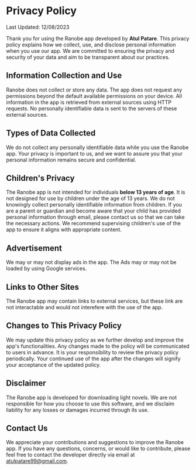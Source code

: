 # Privacy Policy

Last Updated: 12/08/2023

Thank you for using the Ranobe app developed by **Atul Patare**. This privacy policy explains how we collect, use, and disclose personal information when you use our app. We are committed to ensuring the privacy and security of your data and aim to be transparent about our practices.

## Information Collection and Use

Ranobe does not collect or store any data. The app does not request any permissions beyond the default available permissions on your device. All information in the app is retrieved from external sources using HTTP requests. No personally identifiable data is sent to the servers of these external sources.

## Types of Data Collected

We do not collect any personally identifiable data while you use the Ranobe app. Your privacy is important to us, and we want to assure you that your personal information remains secure and confidential.

## Children's Privacy

The Ranobe app is not intended for individuals **below 13 years of age**. It is not designed for use by children under the age of 13 years. We do not knowingly collect personally identifiable information from children. If you are a parent or guardian and become aware that your child has provided personal information through email, please contact us so that we can take the necessary actions. We recommend supervising children's use of the app to ensure it aligns with appropriate content.

## Advertisement

We may or may not display ads in the app. The Ads may or may not be loaded by using Google services.

## Links to Other Sites

The Ranobe app may contain links to external services, but these link are not interactable and would not interefere with the use of the app.

## Changes to This Privacy Policy

We may update this privacy policy as we further develop and improve the app's functionalities. Any changes made to the policy will be communicated to users in advance. It is your responsibility to review the privacy policy periodically. Your continued use of the app after the changes will signify your acceptance of the updated policy.

## Disclaimer

The Ranobe app is developed for downloading light novels. We are not responsible for how you choose to use this software, and we disclaim liability for any losses or damages incurred through its use.

## Contact Us

We appreciate your contributions and suggestions to improve the Ranobe app. If you have any questions, concerns, or would like to contribute, please feel free to contact the developer directly via email at atulpatare99@gmail.com.
